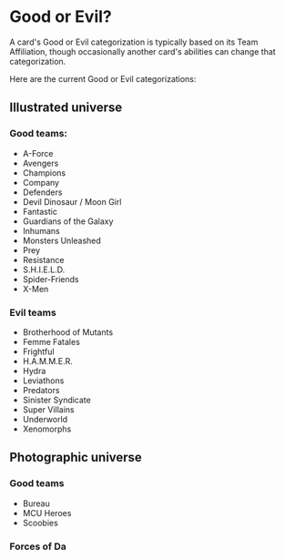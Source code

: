 # Good or Evil?
A card's Good or Evil categorization is typically based on its Team Affiliation, though occasionally another card's abilities can change that categorization.

Here are the current Good or Evil categorizations:

## Illustrated universe
### Good teams:
* A-Force
* Avengers
* Champions
* Company
* Defenders
* Devil Dinosaur / Moon Girl
* Fantastic
* Guardians of the Galaxy
* Inhumans
* Monsters Unleashed
* Prey
* Resistance
* S.H.I.E.L.D.
* Spider-Friends
* X-Men

### Evil teams
* Brotherhood of Mutants
* Femme Fatales
* Frightful
* H.A.M.M.E.R.
* Hydra
* Leviathons
* Predators
* Sinister Syndicate
* Super Villains
* Underworld
* Xenomorphs

## Photographic universe
### Good teams
* Bureau
* MCU Heroes
* Scoobies

### Forces of Da
<!--stackedit_data:
eyJoaXN0b3J5IjpbMTE1MTE3NDE3NF19
-->